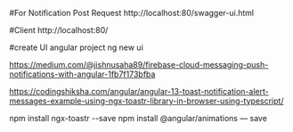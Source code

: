 #For Notification Post Request
http://localhost:80/swagger-ui.html

#Client
http://localhost:80/

#create UI angular project
ng new ui


https://medium.com/@jishnusaha89/firebase-cloud-messaging-push-notifications-with-angular-1fb7f173bfba

https://codingshiksha.com/angular/angular-13-toast-notification-alert-messages-example-using-ngx-toastr-library-in-browser-using-typescript/

npm install ngx-toastr --save
npm install @angular/animations — save


